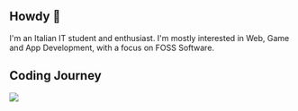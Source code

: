 ## Howdy 👋

I'm an Italian IT student and enthusiast.
I'm mostly interested in Web, Game and App Development, with a focus on FOSS Software.

## Coding Journey
<div style="display: flex; gap: 10px;"><img src="https://external-content.duckduckgo.com/iu/?u=https%3A%2F%2Flogosdownload.com%2Flogo%2Fjavascript-logo-big.png&f=1&nofb=1&ipt=eb12b48d053a8a256e936540b3e8f20d30adf881705ac0bdafab2a3c0591894f&ipo=images">


</div>
